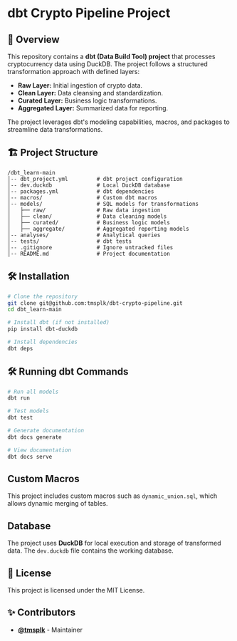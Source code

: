 # dbt Crypto Pipeline Project

## 📌 Overview
This repository contains a **dbt (Data Build Tool) project** that processes cryptocurrency data using DuckDB. The project follows a structured transformation approach with defined layers:

- **Raw Layer:** Initial ingestion of crypto data.
- **Clean Layer:** Data cleansing and standardization.
- **Curated Layer:** Business logic transformations.
- **Aggregated Layer:** Summarized data for reporting.

The project leverages dbt's modeling capabilities, macros, and packages to streamline data transformations.

## 🏗 Project Structure
```
/dbt_learn-main
│-- dbt_project.yml         # dbt project configuration
│-- dev.duckdb              # Local DuckDB database
│-- packages.yml            # dbt dependencies
│-- macros/                 # Custom dbt macros
│-- models/                 # SQL models for transformations
│   ├── raw/                # Raw data ingestion
│   ├── clean/              # Data cleaning models
│   ├── curated/            # Business logic models
│   ├── aggregate/          # Aggregated reporting models
│-- analyses/               # Analytical queries
│-- tests/                  # dbt tests
│-- .gitignore              # Ignore untracked files
│-- README.md               # Project documentation
```

## 🛠 Installation
```sh
# Clone the repository
git clone git@github.com:tmsplk/dbt-crypto-pipeline.git
cd dbt_learn-main

# Install dbt (if not installed)
pip install dbt-duckdb

# Install dependencies
dbt deps
```

## 🛠 Running dbt Commands
```sh
# Run all models
dbt run

# Test models
dbt test

# Generate documentation
dbt docs generate

# View documentation
dbt docs serve
```

## Custom Macros
This project includes custom macros such as `dynamic_union.sql`, which allows dynamic merging of tables.

## Database
The project uses **DuckDB** for local execution and storage of transformed data. The `dev.duckdb` file contains the working database.

## 📜 License
This project is licensed under the MIT License.

## ✨ Contributors
- **[@tmsplk](https://github.com/tmsplk)** - Maintainer